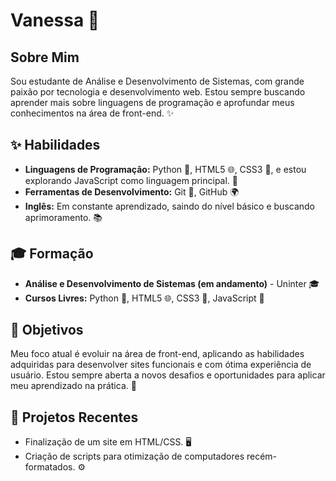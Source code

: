 # Vanessa 🌸

## Sobre Mim

Sou estudante de Análise e Desenvolvimento de Sistemas, com grande paixão por tecnologia e desenvolvimento web. Estou sempre buscando aprender mais sobre linguagens de programação e aprofundar meus conhecimentos na área de front-end. ✨

## ✨ Habilidades

- **Linguagens de Programação:** Python 🐍, HTML5 🌐, CSS3 🎨, e estou explorando JavaScript como linguagem principal. 🚀
- **Ferramentas de Desenvolvimento:** Git 🧰, GitHub 🌍
- **Inglês:** Em constante aprendizado, saindo do nível básico e buscando aprimoramento. 📚

## :mortar_board: Formação

- **Análise e Desenvolvimento de Sistemas (em andamento)** - Uninter 🎓
- **Cursos Livres:** Python 🐍, HTML5 🌐, CSS3 🎨, JavaScript 📖

## :rocket: Objetivos

Meu foco atual é evoluir na área de front-end, aplicando as habilidades adquiridas para desenvolver sites funcionais e com ótima experiência de usuário. Estou sempre aberta a novos desafios e oportunidades para aplicar meu aprendizado na prática. 💪

## :star2: Projetos Recentes

- Finalização de um site em HTML/CSS. 🖥️
- Criação de scripts para otimização de computadores recém-formatados. ⚙️
